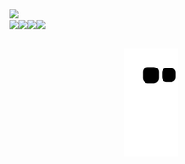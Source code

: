 <img src="https://github.com/MatheusFLadislau/IMG-Readme/blob/main/IMG.png">

<div style="display: flex; flex-direction: row;">
  <img style="height: 50px;" src="https://cdn.jsdelivr.net/gh/devicons/devicon/icons/csharp/csharp-plain.svg" />
  <img style="height: 50px;" src="https://cdn.jsdelivr.net/gh/devicons/devicon/icons/css3/css3-plain-wordmark.svg" />
  <img style="height: 50px;" src="https://cdn.jsdelivr.net/gh/devicons/devicon/icons/html5/html5-plain-wordmark.svg" />
  <img style="height: 50px;" src="https://cdn.jsdelivr.net/gh/devicons/devicon/icons/mysql/mysql-original-wordmark.svg" />
</div>

<div align="center"> 
  <img src="https://github.com/MatheusFLadislau/Snake/blob/output/github-contribution-grid-snake.svg">
</div>
